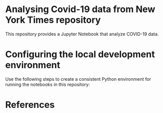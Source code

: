# Analysing Covid-19 data from  New York Times repository
This repository provides a Jupyter Notebook that analyze COVID-19 data.

# Configuring the local development environment
Use the following steps to create a consistent Python environment for running the notebooks in this repository:


# References
